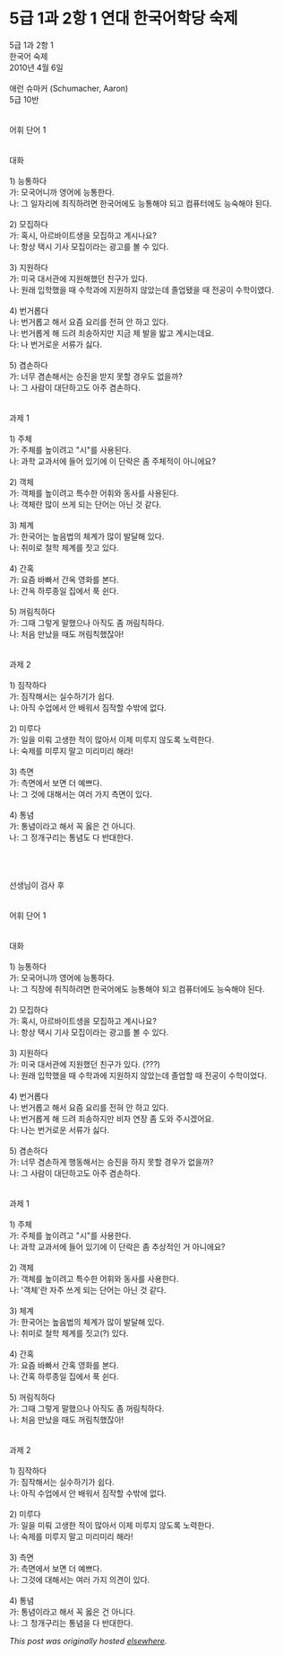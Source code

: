# 5급 1과 2항 1 연대 한국어학당 숙제

<div>
<p>5급 1과 2항 1<br>한국어 숙제<br>2010년 4월 6일<br><br>애런 슈마커 (Schumacher, Aaron)<br>5급 10반<br><br><br>어휘 단어 1<br><br><br>대화<br><br>1) 능통하다<br>가: 모국어니까 영어에 능통한다.<br>나: 그 일자리에 최직하려면 한국어에도 능통해야 되고 컴퓨터에도 능숙해야 된다.<br><br>2) 모집하다<br>가: 혹시, 아르바이트생을 모집하고 계시나요?<br>나: 항상 택시 기사 모집이라는 광고를 볼 수 있다.<br><br>3) 지원하다<br>가: 미국 대서관에 지원해했던 친구가 있다.<br>나: 원래 입학했을 때 수학과에 지원하지 않았는데 졸업됐을 때 전공이 수학이였다.<br><br>4) 번거롭다<br>나: 번거롭고 해서 요즘 요리를 전혀 안 하고 있다.<br>나: 번거롭게 해 드려 죄송하지만 지금 제 발을 밟고 계시는데요.<br>다: 나 번거로운 서류가 싫다.<br><br>5) 겸손하다<br>가: 너무 겸손해서는 승진을 받지 못할 경우도 없을까?<br>나: 그 사람이 대단하고도 아주 겸손하다.<br><br><br>과제 1<br><br>1) 주체<br>가: 주체를 높이려고 "시"를 사용된다.<br>나: 과학 교과서에 들어 있기에 이 단락은 좀 주체적이 아니에요?<br><br>2) 객체<br>가: 객체를 높이려고 특수한 어휘와 동사를 사용된다.<br>나: 객체란 많이 쓰게 되는 단어는 아닌 것 같다.<br><br>3) 체계<br>가: 한국어는 높음법의 체계가 많이 발달해 있다.<br>나: 취미로 철학 체계를 짓고 있다.<br><br>4) 간혹<br>가: 요즘 바빠서 간옥 영화를 본다.<br>나: 간옥 하루종일 집에서 푹 쉰다.<br><br>5) 꺼림칙하다<br>가: 그때 그렇게 말했으나 아직도 좀 꺼림칙하다.<br>나: 처음 만났을 때도 꺼림칙했잖아!<br><br><br>과제 2<br><br>1) 짐작하다<br>가: 짐작해서는 실수하기가 쉽다.<br>나: 아직 수업에서 안 배워서 짐작할 수밖에 없다.<br><br>2) 미루다<br>가: 일을 미뤄 고생한 적이 많아서 이제 미루지 않도록 노력한다.<br>나: 숙제를 미루지 말고 미리미리 해라!<br><br>3) 측면<br>가: 측면에서 보면 더 예쁘다.<br>나: 그 것에 대해서는 여러 가지 측면이 있다.<br><br>4) 통념<br>가: 통념이라고 해서 꼭 옳은 건 아니다.<br>나: 그 정개구리는 통념도 다 반대한다.</p>
<div><br></div>
<div><br></div>
<div><br></div>
<div>선생님이 검사 후</div>
<div><br></div>
<div><br></div>
<div>어휘 단어 1<br><br><br>대화<br><br>1) 능통하다<br>가: 모국어니까 영어에 능통하다.<br>나: 그 직장에 취직하려면 한국어에도 능통해야 되고 컴퓨터에도 능숙해야 된다.<br><br>2) 모집하다<br>가: 혹시, 아르바이트생을 모집하고 계시나요?<br>나: 항상 택시 기사 모집이라는 광고를 볼 수 있다.<br><br>3) 지원하다<br>가: 미국 대서관에 지원했던 친구가 있다. (???)<br>나: 원래 입학했을 때 수학과에 지원하지 않았는데 졸업할 때 전공이 수학이었다.<br><br>4) 번거롭다<br>나: 번거롭고 해서 요즘 요리를 전혀 안 하고 있다.<br>나: 번거롭게 해 드려 죄송하지만 비자 연장 좀 도와 주시겠어요.<br>다: 나는 번거로운 서류가 싫다.<br><br>5) 겸손하다<br>가: 너무 겸손하게 행동해서는 승진을 하지 못할 경우가 없을까?<br>나: 그 사람이 대단하고도 아주 겸손하다.<br><br><br>과제 1<br><br>1) 주체<br>가: 주체를 높이려고 "시"를 사용한다.<br>나: 과학 교과서에 들어 있기에 이 단락은 좀 추상적인 거 아니에요?<br><br>2) 객체<br>가: 객체를 높이려고 특수한 어휘와 동사를 사용한다.<br>나: '객체'란 자주 쓰게 되는 단어는 아닌 것 같다.<br><br>3) 체계<br>가: 한국어는 높음법의 체계가 많이 발달해 있다.<br>나: 취미로 철학 체계를 짓고(?) 있다.<br><br>4) 간혹<br>가: 요즘 바빠서 간혹 영화를 본다.<br>나: 간혹 하루종일 집에서 푹 쉰다.<br><br>5) 꺼림칙하다<br>가: 그때 그렇게 말했으나 아직도 좀 꺼림칙하다.<br>나: 처음 만났을 때도 꺼림칙했잖아!<br><br><br>과제 2<br><br>1) 짐작하다<br>가: 짐작해서는 실수하기가 쉽다.<br>나: 아직 수업에서 안 배워서 짐작할 수밖에 없다.<br><br>2) 미루다<br>가: 일을 미뤄 고생한 적이 많아서 이제 미루지 않도록 노력한다.<br>나: 숙제를 미루지 말고 미리미리 해라!<br><br>3) 측면<br>가: 측면에서 보면 더 예쁘다.<br>나: 그것에 대해서는 여러 가지 의견이 있다.<br><br>4) 통념<br>가: 통념이라고 해서 꼭 옳은 건 아니다.<br>나: 그 청개구리는 통념을 다 반대한다.</div>
</div>


*This post was originally hosted [elsewhere](http://planspace.blogspot.com/2010/04/5-1-2-1.html).*
